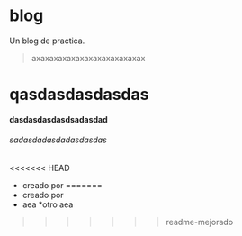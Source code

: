# blog
Un blog de practica.
>axaxaxaxaxaxaxaxaxaxaxaxax

# qasdasdasdasdas
**dasdasdasdasdsadasdad**


###### sadasdadasdadasdasdas

<<<<<<< HEAD
* creado por 
=======
* creado por
* aea
*otro aea
>>>>>>> readme-mejorado

